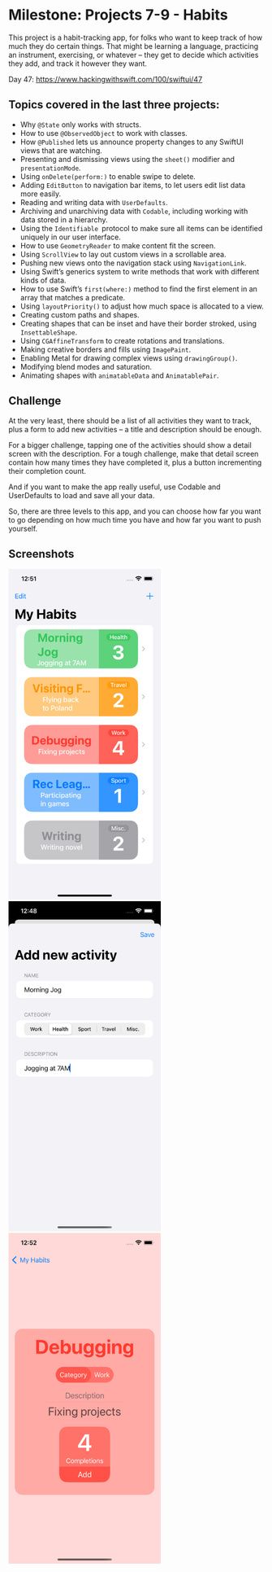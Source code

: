 # Milestone: Projects 7-9 - Habits

This project is a habit-tracking app, for folks who want to keep track of how much they do certain things. 
That might be learning a language, practicing an instrument, exercising, or whatever – they get to decide which activities they add, 
and track it however they want.

Day 47: https://www.hackingwithswift.com/100/swiftui/47

## Topics covered in the last three projects:

- Why `@State` only works with structs.
- How to use `@ObservedObject` to work with classes.
- How `@Published` lets us announce property changes to any SwiftUI views that are watching.
- Presenting and dismissing views using the `sheet()` modifier and `presentationMode`.
- Using `onDelete(perform:)` to enable swipe to delete.
- Adding `EditButton` to navigation bar items, to let users edit list data more easily.
- Reading and writing data with `UserDefaults`.
- Archiving and unarchiving data with `Codable`, including working with data stored in a hierarchy.
- Using the `Identifiable `protocol to make sure all items can be identified uniquely in our user interface.
- How to use `GeometryReader` to make content fit the screen.
- Using `ScrollView` to lay out custom views in a scrollable area.
- Pushing new views onto the navigation stack using `NavigationLink`.
- Using Swift’s generics system to write methods that work with different kinds of data.
- How to use Swift’s `first(where:)` method to find the first element in an array that matches a predicate.
- Using `layoutPriority()` to adjust how much space is allocated to a view.
- Creating custom paths and shapes.
- Creating shapes that can be inset and have their border stroked, using `InsettableShape`.
- Using `CGAffineTransform` to create rotations and translations.
- Making creative borders and fills using `ImagePaint`.
- Enabling Metal for drawing complex views using `drawingGroup()`.
- Modifying blend modes and saturation.
- Animating shapes with `animatableData` and `AnimatablePair`.

## Challenge

At the very least, there should be a list of all activities they want to track, plus a form to add new activities – a title and description should be enough.

For a bigger challenge, tapping one of the activities should show a detail screen with the description. For a tough challenge, make that detail screen contain how many times they have completed it, plus a button incrementing their completion count.

And if you want to make the app really useful, use Codable and UserDefaults to load and save all your data.

So, there are three levels to this app, and you can choose how far you want to go depending on how much time you have and how far you want to push yourself.

## Screenshots

<img src="Screenshots/Screenshot 1.png" width="300"/> <img src="Screenshots/Screenshot 2.png" width="300"/> <img src="Screenshots/Screenshot 3.png" width="300"/>

